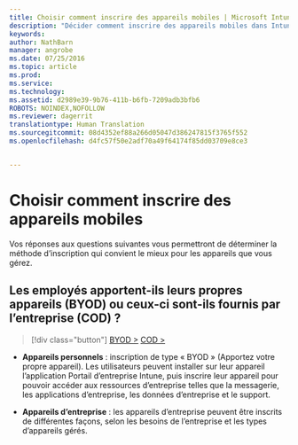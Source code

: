 ```yaml
---
title: Choisir comment inscrire des appareils mobiles | Microsoft Intune
description: "Décider comment inscrire des appareils mobiles dans Intune en répondant à quelques questions simples"
keywords: 
author: NathBarn
manager: angrobe
ms.date: 07/25/2016
ms.topic: article
ms.prod: 
ms.service: 
ms.technology: 
ms.assetid: d2989e39-9b76-411b-b6fb-7209adb3bfb6
ROBOTS: NOINDEX,NOFOLLOW
ms.reviewer: dagerrit
translationtype: Human Translation
ms.sourcegitcommit: 08d4352ef88a266d05047d386247815f3765f552
ms.openlocfilehash: d4fc57f50e2adf70a49f64174f85dd03709e8ce3


---
```


# Choisir comment inscrire des appareils mobiles

Vos réponses aux questions suivantes vous permettront de déterminer la méthode d’inscription qui convient le mieux pour les appareils que vous gérez.

## **Les employés apportent-ils leurs propres appareils (BYOD) ou ceux-ci sont-ils fournis par l’entreprise (COD) ?**

> [!div class="button"]
[BYOD >](choose-how-to-enroll-devices2.md)   [COD >](choose-how-to-enroll-devices3.md)

- **Appareils personnels** : inscription de type « BYOD » (Apportez votre propre appareil). Les utilisateurs peuvent installer sur leur appareil l’application Portail d’entreprise Intune, puis inscrire leur appareil pour pouvoir accéder aux ressources d’entreprise telles que la messagerie, les applications d’entreprise, les données d’entreprise et le support.  

- **Appareils d’entreprise** : les appareils d’entreprise peuvent être inscrits de différentes façons, selon les besoins de l’entreprise et les types d’appareils gérés.



<!--HONumber=Aug16_HO2-->


